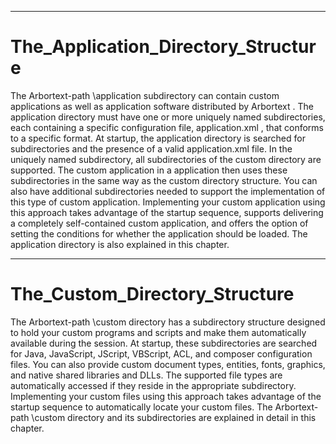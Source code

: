 

---

# The_Application_Directory_Structure

The Arbortext-path \application subdirectory can contain custom applications as well as application software distributed by Arbortext . The application directory must have one or more uniquely named subdirectories, each containing a specific configuration file, application.xml , that conforms to a specific format. At startup, the application directory is searched for subdirectories and the presence of a valid application.xml file. In the uniquely named subdirectory, all subdirectories of the custom directory are supported. The custom application in a application then uses these subdirectories in the same way as the custom directory structure. You can also have additional subdirectories needed to support the implementation of this type of custom application. Implementing your custom application using this approach takes advantage of the startup sequence, supports delivering a completely self-contained custom application, and offers the option of setting the conditions for whether the application should be loaded. The application directory is also explained in this chapter.



---

# The_Custom_Directory_Structure

The Arbortext-path \custom directory has a subdirectory structure designed to hold your custom programs and scripts and make them automatically available during the session. At startup, these subdirectories are searched for Java, JavaScript, JScript, VBScript, ACL, and composer configuration files. You can also provide custom document types, entities, fonts, graphics, and native shared libraries and DLLs. The supported file types are automatically accessed if they reside in the appropriate subdirectory. Implementing your custom files using this approach takes advantage of the startup sequence to automatically locate your custom files. The Arbortext-path \custom directory and its subdirectories are explained in detail in this chapter.